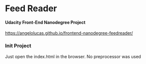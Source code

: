 # Feed Reader
#### Udacity Front-End Nanodegree Project

https://angelolucas.github.io/frontend-nanodegree-feedreader/

### Init Project
Just open the index.html in the browser. No preprocessor was used
